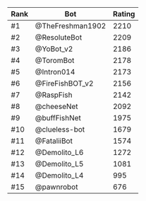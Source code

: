 Rank|Bot|Rating
---|---|---
#1|@TheFreshman1902|2210
#2|@ResoluteBot|2209
#3|@YoBot_v2|2186
#4|@ToromBot|2178
#5|@Intron014|2173
#6|@FireFishBOT_v2|2156
#7|@RaspFish|2142
#8|@cheeseNet|2092
#9|@buffFishNet|1975
#10|@clueless-bot|1679
#11|@FataliiBot|1574
#12|@Demolito_L6|1272
#13|@Demolito_L5|1081
#14|@Demolito_L4|995
#15|@pawnrobot|676
